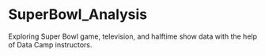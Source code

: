 # SuperBowl_Analysis
Exploring Super Bowl game, television, and halftime show data with the help of Data Camp instructors. 
